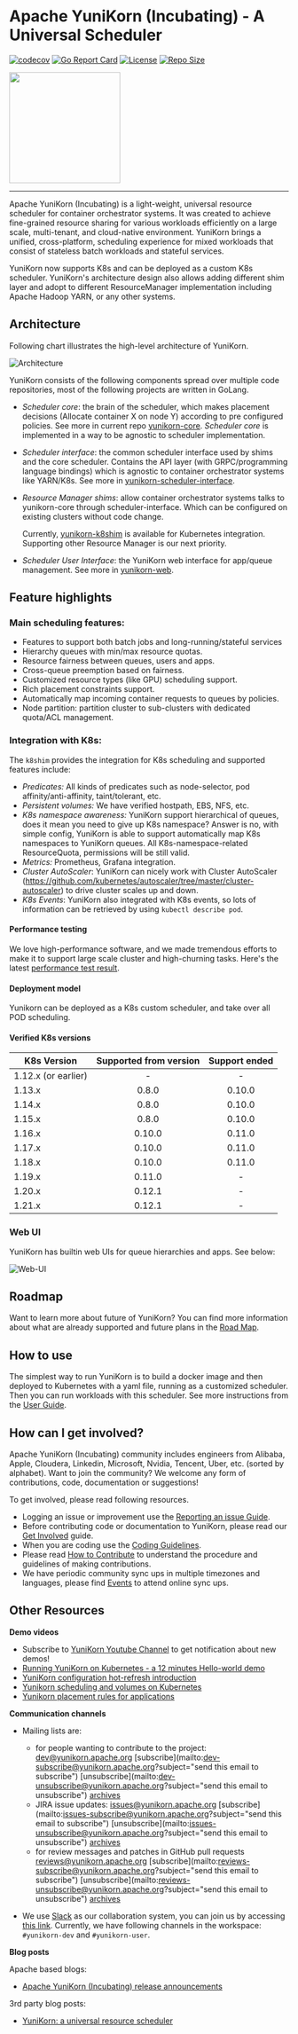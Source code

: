 <!--
 * Licensed to the Apache Software Foundation (ASF) under one
 * or more contributor license agreements.  See the NOTICE file
 * distributed with this work for additional information
 * regarding copyright ownership.  The ASF licenses this file
 * to you under the Apache License, Version 2.0 (the
 * "License"); you may not use this file except in compliance
 * with the License.  You may obtain a copy of the License at
 *
 *     http://www.apache.org/licenses/LICENSE-2.0
 *
 * Unless required by applicable law or agreed to in writing, software
 * distributed under the License is distributed on an "AS IS" BASIS,
 * WITHOUT WARRANTIES OR CONDITIONS OF ANY KIND, either express or implied.
 * See the License for the specific language governing permissions and
 * limitations under the License.
 -->
# Apache YuniKorn (Incubating) - A Universal Scheduler

[![codecov](https://codecov.io/gh/apache/incubator-yunikorn-core/branch/master/graph/badge.svg)](https://codecov.io/gh/apache/incubator-yunikorn-core)
[![Go Report Card](https://goreportcard.com/badge/github.com/apache/incubator-yunikorn-core)](https://goreportcard.com/report/github.com/apache/incubator-yunikorn-core)
[![License](https://img.shields.io/badge/License-Apache%202.0-blue.svg)](https://opensource.org/licenses/Apache-2.0)
[![Repo Size](https://img.shields.io/github/repo-size/apache/incubator-yunikorn-core)](https://img.shields.io/github/repo-size/apache/incubator-yunikorn-core)

<img src="https://raw.githubusercontent.com/apache/incubator-yunikorn-core/master/images/logo/yunikorn-logo-blue.png" width="200">

----

Apache YuniKorn (Incubating) is a light-weight, universal resource scheduler for container orchestrator systems.
It was created to achieve fine-grained resource sharing for various workloads efficiently on a large scale, multi-tenant,
and cloud-native environment. YuniKorn brings a unified, cross-platform, scheduling experience for mixed workloads that consist
of stateless batch workloads and stateful services. 

YuniKorn now supports K8s and can be deployed as a custom K8s scheduler. YuniKorn's architecture design also allows adding different
shim layer and adopt to different ResourceManager implementation including Apache Hadoop YARN, or any other systems. 

## Architecture

Following chart illustrates the high-level architecture of YuniKorn.

![Architecture](https://raw.githubusercontent.com/apache/incubator-yunikorn-site/master/docs/assets/architecture.png)

YuniKorn consists of the following components spread over multiple code repositories, most of the following projects are written in GoLang.

- _Scheduler core_: the brain of the scheduler, which makes placement decisions (Allocate container X on node Y)
  according to pre configured policies. See more in current repo [yunikorn-core](https://github.com/apache/incubator-yunikorn-core).
  _Scheduler core_ is implemented in a way to be agnostic to scheduler implementation.
- _Scheduler interface_: the common scheduler interface used by shims and the core scheduler.
  Contains the API layer (with GRPC/programming language bindings) which is agnostic to container orchestrator systems like YARN/K8s.
  See more in [yunikorn-scheduler-interface](https://github.com/apache/incubator-yunikorn-scheduler-interface).
- _Resource Manager shims_: allow container orchestrator systems talks to yunikorn-core through scheduler-interface.
   Which can be configured on existing clusters without code change.
   
   Currently, [yunikorn-k8shim](https://github.com/apache/incubator-yunikorn-k8shim) is available for Kubernetes integration. 
   Supporting other Resource Manager is our next priority.
- _Scheduler User Interface_: the YuniKorn web interface for app/queue management.
   See more in [yunikorn-web](https://github.com/apache/incubator-yunikorn-web).

## Feature highlights

### Main scheduling features:

- Features to support both batch jobs and long-running/stateful services
- Hierarchy queues with min/max resource quotas.
- Resource fairness between queues, users and apps.
- Cross-queue preemption based on fairness.
- Customized resource types (like GPU) scheduling support.
- Rich placement constraints support.
- Automatically map incoming container requests to queues by policies. 
- Node partition: partition cluster to sub-clusters with dedicated quota/ACL management.

### Integration with K8s:

The `k8shim` provides the integration for K8s scheduling and supported features include: 

- _Predicates:_ All kinds of predicates such as node-selector, pod affinity/anti-affinity, taint/tolerant, etc.
- _Persistent volumes:_ We have verified hostpath, EBS, NFS, etc. 
- _K8s namespace awareness:_ YuniKorn support hierarchical of queues, does it mean you need to give up K8s namespace? Answer is no, with simple config, YuniKorn is able to 
 support automatically map K8s namespaces to YuniKorn queues. All K8s-namespace-related ResourceQuota, permissions will be still valid.
- _Metrics:_ Prometheus, Grafana integration.
- _Cluster AutoScaler_: YuniKorn can nicely work with Cluster AutoScaler (https://github.com/kubernetes/autoscaler/tree/master/cluster-autoscaler) to drive cluster scales up and down.
- _K8s Events_: YuniKorn also integrated with K8s events, so lots of information can be retrieved by using `kubectl describe pod`.

#### Performance testing
We love high-performance software, and we made tremendous efforts to make it to support large scale cluster and high-churning tasks. 
Here's the latest [performance test result](https://yunikorn.apache.org/docs/next/performance/evaluate_perf_function_with_kubemark).

#### Deployment model
Yunikorn can be deployed as a K8s custom scheduler, and take over all POD scheduling.
 
#### Verified K8s versions 

| K8s Version   | Supported from version | Support ended |
| ------------- |:-------------:| :-------------:|
| 1.12.x (or earlier) | - | - |
| 1.13.x | 0.8.0 | 0.10.0 |
| 1.14.x | 0.8.0 | 0.10.0 |
| 1.15.x | 0.8.0 | 0.10.0 |
| 1.16.x | 0.10.0 | 0.11.0 |
| 1.17.x | 0.10.0 | 0.11.0 |
| 1.18.x | 0.10.0 | 0.11.0 |
| 1.19.x | 0.11.0 | - |
| 1.20.x | 0.12.1 | - |
| 1.21.x | 0.12.1 | - |

### Web UI

YuniKorn has builtin web UIs for queue hierarchies and apps. See below: 

![Web-UI](https://raw.githubusercontent.com/apache/incubator-yunikorn-site/master/docs/assets/yk-ui-screenshots.gif)


## Roadmap

Want to learn more about future of YuniKorn? You can find more information about what are already supported and future plans in the [Road Map](https://yunikorn.apache.org/community/roadmap).

## How to use

The simplest way to run YuniKorn is to build a docker image and then deployed to Kubernetes with a yaml file,
running as a customized scheduler. Then you can run workloads with this scheduler.
See more instructions from the [User Guide](https://yunikorn.apache.org/docs/next/).

## How can I get involved?

Apache YuniKorn (Incubating) community includes engineers from Alibaba, Apple, 
Cloudera, Linkedin, Microsoft, Nvidia, Tencent, Uber, etc. (sorted by alphabet). Want to join the community? 
We welcome any form of contributions, code, documentation or suggestions! 

To get involved, please read following resources.
- Logging an issue or improvement use the [Reporting an issue Guide](https://yunikorn.apache.org/community/reporting_issues).
- Before contributing code or documentation to YuniKorn, please read our [Get Involved](https://yunikorn.apache.org/community/get_involved) guide.
- When you are coding use the [Coding Guidelines](https://yunikorn.apache.org/community/coding_guidelines).
- Please read [How to Contribute](https://yunikorn.apache.org/community/how_to_contribute) to understand the procedure and guidelines of making contributions.
- We have periodic community sync ups in multiple timezones and languages, please find [Events](https://yunikorn.apache.org/community/events) to attend online sync ups.

## Other Resources

**Demo videos**

- Subscribe to [YuniKorn Youtube Channel](https://www.youtube.com/channel/UCDSJ2z-lEZcjdK27tTj_hGw) to get notification about new demos!
- [Running YuniKorn on Kubernetes - a 12 minutes Hello-world demo](https://www.youtube.com/watch?v=cCHVFkbHIzo)
- [YuniKorn configuration hot-refresh introduction](https://www.youtube.com/watch?v=3WOaxoPogDY)
- [Yunikorn scheduling and volumes on Kubernetes](https://www.youtube.com/watch?v=XDrjOkMp3k4)
- [Yunikorn placement rules for applications](https://www.youtube.com/watch?v=DfhJLMjaFH0)

**Communication channels**

- Mailing lists are:
  - for people wanting to contribute to the project: [dev@yunikorn.apache.org](mailto:dev@yunikorn.apache.org) [subscribe](mailto:dev-subscribe@yunikorn.apache.org?subject="send this email to subscribe") [unsubscribe](mailto:dev-unsubscribe@yunikorn.apache.org?subject="send this email to unsubscribe") [archives](https://lists.apache.org/list.html?dev@yunikorn.apache.org)
  - JIRA issue updates: issues@yunikorn.apache.org [subscribe](mailto:issues-subscribe@yunikorn.apache.org?subject="send this email to subscribe") [unsubscribe](mailto:issues-unsubscribe@yunikorn.apache.org?subject="send this email to unsubscribe") [archives](https://lists.apache.org/list.html?issues@yunikorn.apache.org)
  - for review messages and patches in GitHub pull requests reviews@yunikorn.apache.org [subscribe](mailto:reviews-subscribe@yunikorn.apache.org?subject="send this email to subscribe") [unsubscribe](mailto:reviews-unsubscribe@yunikorn.apache.org?subject="send this email to unsubscribe") [archives](https://lists.apache.org/list.html?reviews@yunikorn.apache.org)

- We use [Slack](https://slack.com/) as our collaboration system, you can join us by accessing [this link](https://join.slack.com/t/yunikornworkspace/shared_invite/enQtNzAzMjY0OTI4MjYzLTBmMDdkYTAwNDMwNTE3NWVjZWE1OTczMWE4NDI2Yzg3MmEyZjUyYTZlMDE5M2U4ZjZhNmYyNGFmYjY4ZGYyMGE).
Currently, we have following channels in the workspace: `#yunikorn-dev` and `#yunikorn-user`.

**Blog posts**

Apache based blogs:
- [Apache YuniKorn (Incubating) release announcements](https://blogs.apache.org/yunikorn/)

3rd party blog posts:
- [YuniKorn: a universal resource scheduler](https://blog.cloudera.com/blog/2019/07/yunikorn-a-universal-resource-scheduler/)
